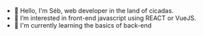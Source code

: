 - 👋 Hello, I'm Séb, web developer in the land of cicadas. 
- 👀 I’m interested in front-end javascript using REACT or VueJS.
- 🌱 I'm currently learning the basics of back-end
